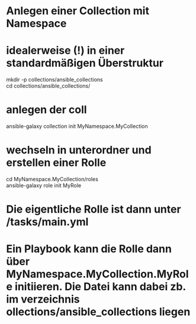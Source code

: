 # Anlegen einer Collection mit Namespace
# idealerweise (!) in einer standardmäßigen Überstruktur  

mkdir -p collections/ansible_collections  
cd collections/ansible_collections/  

# anlegen der coll  
ansible-galaxy collection init MyNamespace.MyCollection  

# wechseln in unterordner und erstellen einer Rolle  
cd MyNamespace.MyCollection/roles  
ansible-galaxy role init MyRole  

# Die eigentliche Rolle ist dann unter /tasks/main.yml
# Ein Playbook kann die Rolle dann über MyNamespace.MyCollection.MyRole initiieren. Die Datei kann dabei zb. im verzeichnis ollections/ansible_collections liegen  
